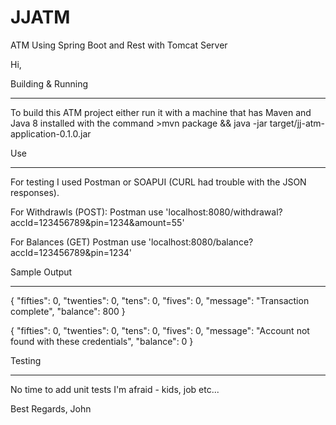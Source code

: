 # JJATM
ATM Using Spring Boot and Rest with Tomcat Server

Hi,

Building & Running
__________________
To build this ATM project either run it with a machine that has Maven and Java 8 installed with the command 
    >mvn package && java -jar target/jj-atm-application-0.1.0.jar

Use
___________________
For testing I used Postman or SOAPUI (CURL had trouble with the JSON responses). 

For Withdrawls (POST): 
  Postman use 'localhost:8080/withdrawal?accId=123456789&pin=1234&amount=55'  

For Balances (GET)
  Postman use 'localhost:8080/balance?accId=123456789&pin=1234'  

Sample Output
__________________
{
    "fifties": 0,
    "twenties": 0,
    "tens": 0,
    "fives": 0,
    "message": "Transaction complete",
    "balance": 800
}

{
    "fifties": 0,
    "twenties": 0,
    "tens": 0,
    "fives": 0,
    "message": "Account not found with these credentials",
    "balance": 0
}


Testing
___________________
No time to add unit tests I'm afraid - kids, job etc...


Best Regards,
John
